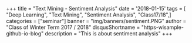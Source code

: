 +++
title = "Text Mining - Sentiment Analysis"
date = '2018-01-15'
tags = [ "Deep Learning", "Text Mining", "Sentiment Analysis", "Class17/18",]
categories = ["seminar"]
banner = "img/banners/sentiment.PNG"
author = "Class of Winter Term 2017 / 2018"
disqusShortname = "https-wisample-github-io-blog"
description = "This is about sentiment analysis"
+++
